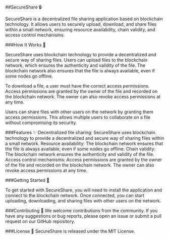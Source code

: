 ##SecureShare 🔒

SecureShare is a decentralized file sharing application based on blockchain technology. It allows users to securely upload, download, and share files within a small network, ensuring resource availability, chain validity, and access control mechanisms.

###How It Works 🔧

SecureShare uses blockchain technology to provide a decentralized and secure way of sharing files. Users can upload files to the blockchain network, which ensures the authenticity and validity of the file. The blockchain network also ensures that the file is always available, even if some nodes go offline.

To download a file, a user must have the correct access permissions. Access permissions are granted by the owner of the file and recorded on the blockchain network. The owner can also revoke access permissions at any time.

Users can share files with other users on the network by granting them access permissions. This allows multiple users to collaborate on a file without compromising its security.

###Features ✨
Decentralized file sharing: SecureShare uses blockchain technology to provide a decentralized and secure way of sharing files within a small network.
Resource availability: The blockchain network ensures that the file is always available, even if some nodes go offline.
Chain validity: The blockchain network ensures the authenticity and validity of the file.
Access control mechanisms: Access permissions are granted by the owner of the file and recorded on the blockchain network. The owner can also revoke access permissions at any time.

###Getting Started 🚀

To get started with SecureShare, you will need to install the application and connect to the blockchain network. Once connected, you can start uploading, downloading, and sharing files with other users on the network.

###Contributing 🤝
We welcome contributions from the community. If you have any suggestions or bug reports, please open an issue or submit a pull request on our GitHub repository.

###License 📝
SecureShare is released under the MIT License.
